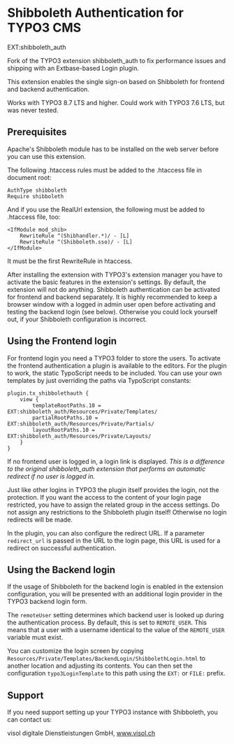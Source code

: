 Shibboleth Authentication for TYPO3 CMS
=======================================
EXT:shibboleth_auth

Fork of the TYPO3 extension shibboleth_auth to fix performance issues and shipping with an Extbase-based Login plugin.

This extension enables the single sign-on based on Shibboleth for frontend and backend authentication. 

Works with TYPO3 8.7 LTS and higher. Could work with TYPO3 7.6 LTS, but was never tested.

Prerequisites
-------------
Apache's Shibboleth module has to be installed on the web server before you can use this extension.

The following .htaccess rules must be added to the .htaccess file in document root:

    AuthType shibboleth
    Require shibboleth

And if you use the RealUrl extension, the following must be added to .htaccess file, too:

    <IfModule mod_shib>
    	RewriteRule ^(Shibhandler.*)/ - [L]
    	RewriteRule ^(Shibboleth.sso)/ - [L]
    </IfModule>

It must be the first RewriteRule in htaccess.

After installing the extension with TYPO3's extension manager you have to activate the basic features in the extension's settings. By default, the extension will not do anything. Shibboleth authentication can be activated for frontend and backend separately. It is highly recommended to keep a browser window with a logged in admin user open before activating and testing the backend login (see below). Otherwise you could lock yourself out, if your Shibboleth configuration is incorrect.

Using the Frontend login
------------------------
For frontend login you need a TYPO3 folder to store the users. To activate the frontend authentication a plugin is available to the editors. For the plugin to work, the static TypoScript needs to be included. You can use your own templates by just overriding the paths via TypoScript constants:

    plugin.tx_shibbolethauth {
	    view {
		    templateRootPaths.10 = EXT:shibboleth_auth/Resources/Private/Templates/
		    partialRootPaths.10 = EXT:shibboleth_auth/Resources/Private/Partials/
		    layoutRootPaths.10 = EXT:shibboleth_auth/Resources/Private/Layouts/
	    }
    }

If no frontend user is logged in, a login link is displayed. *This is a difference to the original shibboleth_auth extension that performs an automatic redirect if no user is logged in.*

Just like other logins in TYPO3 the plugin itself provides the login, not the protection. If you want the access to the content of your login page restricted, you have to assign the related group in the access settings. Do not assign any restrictions to the Shibboleth plugin itself! Otherwise no login redirects will be made.

In the plugin, you can also configure the redirect URL. If a parameter `redirect_url` is passed in the URL to the login page, this URL is used for a redirect on successful authentication.

Using the Backend login
------------------------
If the usage of Shibboleth for the backend login is enabled in the extension configuration, you will be presented with an additional login provider in the TYPO3 backend login form.

The `remoteUser` setting determines which backend user is looked up during the authentication process. By default, this is set to `REMOTE_USER`. This means that a user with a username identical to the value of the `REMOTE_USER` variable must exist.

You can customize the login screen by copying `Resources/Private/Templates/BackendLogin/ShibbolethLogin.html` to another location and adjusting its contents. You can then set the configuration `typo3LoginTemplate` to this path using the `EXT:` or `FILE:` prefix.

Support
-------
If you need support setting up your TYPO3 instance with Shibboleth, you can contact us:

visol digitale Dienstleistungen GmbH, www.visol.ch
